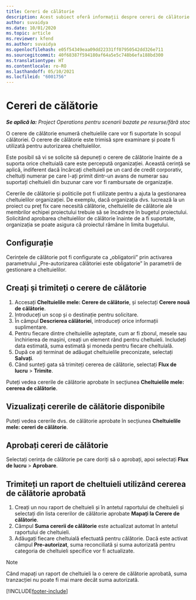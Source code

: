 ```yaml
---
title: Cereri de călătorie
description: Acest subiect oferă informații despre cereri de călătorie.
author: suvaidya
ms.date: 10/01/2020
ms.topic: article
ms.reviewer: kfend
ms.author: suvaidya
ms.openlocfilehash: e05f54349eaa09dd22331ff07950542dd326e711
ms.sourcegitcommit: 40f68387f594180af64a5e5c748b6efa188bd300
ms.translationtype: HT
ms.contentlocale: ro-RO
ms.lasthandoff: 05/10/2021
ms.locfileid: "6001756"
---
```

# <a name="travel-requisitions"></a>Cereri de călătorie

_**Se aplică la:** Project Operations pentru scenarii bazate pe resurse/fără stoc_

O cerere de călătorie enumeră cheltuielile care vor fi suportate în scopul călătoriei. O cerere de călătorie este trimisă spre examinare și poate fi utilizată pentru autorizarea cheltuielilor.

Este posibil să vi se solicite să depuneți o cerere de călătorie înainte de a suporta orice cheltuială care este percepută organizației. Această cerință se aplică, indiferent dacă încărcați cheltuieli pe un card de credit corporativ, cheltuiți numerar pe care l-ați primit dintr-un avans de numerar sau suportați cheltuieli din buzunar care vor fi rambursate de organizație.

Cererile de călătorie și politicile pot fi utilizate pentru a ajuta la gestionarea cheltuielilor organizației. De exemplu, dacă organizația dvs. lucrează la un proiect cu preț fix care necesită călătorie, cheltuielile de călătorie ale membrilor echipei proiectului trebuie să se încadreze în bugetul proiectului. Solicitând aprobarea cheltuielilor de călătorie înainte de a fi suportate, organizația se poate asigura că proiectul rămâne în limita bugetului.

## <a name="configuration"></a>Configurație 

Cerințele de călătorie pot fi configurate ca „obligatorii” prin activarea parametrului „Pre-autorizarea călătoriei este obligatorie” în parametrii de gestionare a cheltuielilor. 

## <a name="create-and-submit-a-travel-requisition"></a>Creați și trimiteți o cerere de călătorie

1. Accesați **Cheltuielile mele: Cerere de călătorie**, și selectați **Cerere nouă de călătorie**.
2. Introduceți un scop și o destinație pentru solicitare.
3. În câmpul  **Descrierea călătoriei**, introduceți orice informații suplimentare. 
4. Pentru fiecare dintre cheltuielile așteptate, cum ar fi zborul, mesele sau închirierea de mașini, creați un element rând pentru cheltuieli. Includeți data estimată, suma estimată și moneda pentru fiecare cheltuială. 
5. După ce ați terminat de adăugat cheltuielile preconizate, selectați **Salvați**.
6. Când sunteți gata să trimiteți cererea de călătorie, selectați **Flux de lucru** > **Trimite**.

Puteți vedea cererile de călătorie aprobate în secțiunea **Cheltuielile mele: cererea de călătorie**. 

## <a name="view-available-travel-requisitions"></a>Vizualizați cererile de călătorie disponibile

Puteți vedea cererile dvs. de călătorie aprobate în secțiunea **Cheltuielile mele: cereri de călătorie**.

## <a name="approve-travel-requisitions"></a>Aprobați cereri de călătorie

Selectați cerința de călătorie pe care doriți să o aprobați, apoi selectați **Flux de lucru** > **Aprobare**.  

## <a name="submit-an-expense-report-using-your-approved-travel-requisition"></a>Trimiteți un raport de cheltuieli utilizând cererea de călătorie aprobată

1. Creați un nou raport de cheltuieli și în antetul raportului de cheltuieli și selectați din lista cererilor de călătorie aprobate **Mapați la Cerere de călătorie**.
2. Câmpul **Suma cererii de călătorie** este actualizat automat în antetul raportului de cheltuieli.
3. Adăugați fiecare cheltuială efectuată pentru călătorie. Dacă este activat câmpul **Pre-autorizat**, suma reconciliată și suma autorizată pentru categoria de cheltuieli specifice vor fi actualizate.

> [!NOTE]
> Când mapați un raport de cheltuieli la o cerere de călătorie aprobată, suma tranzacției nu poate fi mai mare decât suma autorizată. 


[!INCLUDE[footer-include](../includes/footer-banner.md)]